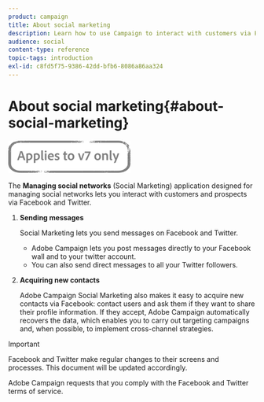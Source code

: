 ```yaml
---
product: campaign
title: About social marketing
description: Learn how to use Campaign to interact with customers via Facebook and Twitter.
audience: social
content-type: reference
topic-tags: introduction
exl-id: c8fd5f75-9386-42dd-bfb6-8086a86aa324
---
```

# About social marketing{#about-social-marketing}

![](../../assets/v7-only.svg)

The **Managing social networks** (Social Marketing) application designed for managing social networks lets you interact with customers and prospects via Facebook and Twitter.

1. **Sending messages**

   Social Marketing lets you send messages on Facebook and Twitter.

    * Adobe Campaign lets you post messages directly to your Facebook wall and to your twitter account. 
    * You can also send direct messages to all your Twitter followers.

1. **Acquiring new contacts**

   Adobe Campaign Social Marketing also makes it easy to acquire new contacts via Facebook: contact users and ask them if they want to share their profile information. If they accept, Adobe Campaign automatically recovers the data, which enables you to carry out targeting campaigns and, when possible, to implement cross-channel strategies.

>[!IMPORTANT]
>
>Facebook and Twitter make regular changes to their screens and processes. This document will be updated accordingly.
>
>Adobe Campaign requests that you comply with the Facebook and Twitter terms of service.
